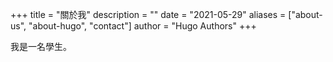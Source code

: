 +++
title = "關於我"
description = ""
date = "2021-05-29"
aliases = ["about-us", "about-hugo", "contact"]
author = "Hugo Authors"
+++

我是一名學生。